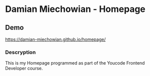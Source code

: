 # Damian Miechowian - Homepage

## Demo
https://damian-miechowian.github.io/homepage/

### Descryption ###
This is my Homepage programmed as part of the Youcode Frontend Developer course.
